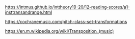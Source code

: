 https://intmus.github.io/inttheory19-20/12-reading-scores/a1-insttransandrange.html

https://cochranemusic.com/pitch-class-set-transformations

https://en.m.wikipedia.org/wiki/Transposition_(music)
